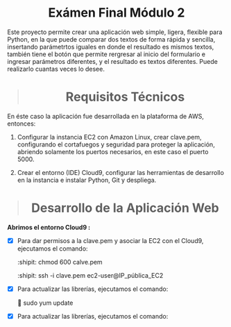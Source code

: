 <h1 align="center"> Exámen Final Módulo 2 </h1>

Este proyecto permite crear una aplicación web simple, ligera, flexible para Python, en la que puede comparar dos textos de forma rápida y sencilla, insertando parámetrtos iguales en donde el resultado es mismos textos, también tiene el botón que permite rergresar al inicio del formulario e ingresar parámetros diferentes, y el resultado es textos diferentes. Puede realizarlo cuantas veces lo desee.

> <h1 align="center"> Requisitos Técnicos </h1>

En éste caso la aplicación fue desarrollada en la plataforma de AWS, entonces:

1. Configurar la instancia EC2 con Amazon Linux, crear clave.pem, configurando el cortafuegos y seguridad para proteger la aplicación, abriendo solamente los puertos necesarios, en este caso el puerto 5000.

2. Crear el entorno (IDE) Cloud9, configurar las herramientas de desarrollo en la instancia e instalar Python, Git y despliega.

> <h1 align="center"> Desarrollo de la Aplicación Web </h1>

**Abrimos el entorno Cloud9 :**
- [x] Para dar permisos a la clave.pem y asociar la EC2 con el Cloud9, ejecutamos el comando:

     :shipit: chmod 600 calve.pem

     :shipit: ssh -i clave.pem ec2-user@IP_pública_EC2

- [x] Para actualizar las librerías, ejecutamos el comando:

     :dizzy: sudo yum update

- [x] Para actualizar las librerías, ejecutamos el comando:

